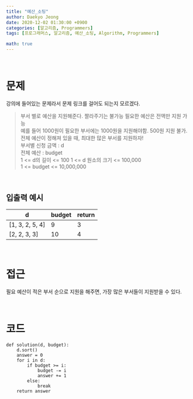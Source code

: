 ```yaml
---
title: "예산_소팅"
author: Daekyo Jeong
date: 2020-12-02 01:30:00 +0900
categories: [알고리즘, Programmers]
tags: [프로그래머스, 알고리즘, 예산_소팅, Algorithm, Programmers]

math: true
---
```



<br/>

# 문제

강의에 들어있는 문제라서 문제 링크를 걸어도 되는지 모르겠다.   

> 부서 별로 예산을 지원해준다. 짤라주기는 불가능 필요한 예산은 전액만 지원 가능   
> 예를 들어 1000원이 필요한 부서에는 1000원을 지원해야함. 500원 지원 불가.        
> 전체 예산이 정해져 있을 때, 최대한 많은 부서를 지원하자!   
> 부서별 신청 금액 : d   
> 전체 예산 : budget      
> 1 <= d의 길이 <= 100
> 1 <= d 원소의 크기 <= 100,000     
> 1 <= budget <= 10,000,000    


<br/>

## 입출력 예시



| d   | budget | return |
|----------|----|--------|
| [1, 3, 2, 5, 4]  | 9 | 3  |
| [2, 2, 3, 3]  | 10 | 4 |



<br/>

# 접근

필요 예산이 적은 부서 순으로 지원을 해주면, 가장 많은 부서들이 지원받을 수 있다.



<br/>

# 코드

```{.python}
def solution(d, budget):
    d.sort()
    answer = 0
    for i in d:
        if budget >= i:
            budget -= i
            answer += 1
        else:
            break
    return answer
```
<br/>
